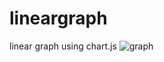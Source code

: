# lineargraph
linear graph using chart.js
![graph](https://user-images.githubusercontent.com/109447949/190903024-fe806e66-bf27-4366-a03b-48672728b55d.png)
